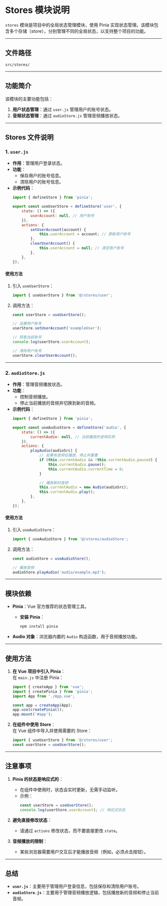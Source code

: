 # Stores 模块说明

`stores` 模块是项目中的全局状态管理模块，使用 Pinia 实现状态管理。该模块包含多个存储（store），分别管理不同的全局状态，以支持整个项目的功能。

---

## 文件路径

`src/stores/`

---

## 功能简介

该模块的主要功能包括：
1. **用户状态管理**：通过 `user.js` 管理用户的账号状态。
2. **音频状态管理**：通过 `audioStore.js` 管理音频播放状态。

---

## Stores 文件说明

### **1. `user.js`**
- **作用**：管理用户登录状态。
- **功能**：
  - 保存用户的账号信息。
  - 清除用户的账号信息。
- **示例代码**：
  ```javascript
  import { defineStore } from 'pinia';

  export const useUserStore = defineStore('user', {
      state: () => ({
          userAccount: null, // 用户账号
      }),
      actions: {
          setUserAccount(account) {
              this.userAccount = account; // 更新用户账号
          },
          clearUserAccount() {
              this.userAccount = null; // 清空用户账号
          },
      },
  });
  ```

#### **使用方法**
1. 引入 `useUserStore`：
   ```javascript
   import { useUserStore } from '@/stores/user';
   ```

2. 调用方法：
   ```javascript
   const userStore = useUserStore();

   // 设置用户账号
   userStore.setUserAccount('exampleUser');

   // 获取当前账号
   console.log(userStore.userAccount);

   // 清除用户账号
   userStore.clearUserAccount();
   ```

---

### **2. `audioStore.js`**
- **作用**：管理音频播放状态。
- **功能**：
  - 控制音频播放。
  - 停止当前播放的音频并切换到新的音频。
- **示例代码**：
  ```javascript
  import { defineStore } from 'pinia';

  export const useAudioStore = defineStore('audio', {
      state: () => ({
          currentAudio: null, // 当前播放的音频实例
      }),
      actions: {
          playAudio(audioSrc) {
              // 如果有音频在播放，停止并重置
              if (this.currentAudio && !this.currentAudio.paused) {
                  this.currentAudio.pause();
                  this.currentAudio.currentTime = 0;
              }

              // 播放新的音频
              this.currentAudio = new Audio(audioSrc);
              this.currentAudio.play();
          },
      },
  });
  ```

#### **使用方法**
1. 引入 `useAudioStore`：
   ```javascript
   import { useAudioStore } from '@/stores/audioStore';
   ```

2. 调用方法：
   ```javascript
   const audioStore = useAudioStore();

   // 播放音频
   audioStore.playAudio('audio/example.mp3');
   ```

---

## 模块依赖

- **Pinia**：Vue 官方推荐的状态管理工具。
  - **安装 Pinia**：
    ```bash
    npm install pinia
    ```

- **Audio 对象**：浏览器内置的 `Audio` 构造函数，用于音频播放功能。

---

## 使用方法

1. **在 Vue 项目中引入 Pinia**：  
   在 `main.js` 中注册 Pinia：
   ```javascript
   import { createApp } from 'vue';
   import { createPinia } from 'pinia';
   import App from './App.vue';

   const app = createApp(App);
   app.use(createPinia());
   app.mount('#app');
   ```

2. **在组件中使用 Store**：  
   在 Vue 组件中导入并使用需要的 Store：
   ```javascript
   import { useUserStore } from '@/stores/user';
   const userStore = useUserStore();
   ```

---

## 注意事项

1. **Pinia 的状态是响应式的**：
   - 在组件中使用时，状态会实时更新，无需手动监听。
   - 示例：
     ```javascript
     const userStore = useUserStore();
     console.log(userStore.userAccount); // 响应式状态
     ```

2. **避免直接修改状态**：
   - 请通过 `actions` 修改状态，而不要直接更改 `state`。

3. **音频播放的限制**：
   - 某些浏览器需要用户交互后才能播放音频（例如，必须点击按钮）。

---

## 总结

- **`user.js`**：主要用于管理用户登录信息，包括保存和清除用户账号。
- **`audioStore.js`**：主要用于管理音频播放逻辑，包括播放新的音频和停止当前音频。
